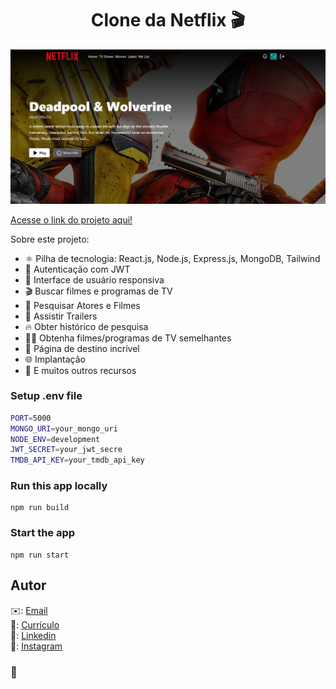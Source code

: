 <h1 align="center">Clone da Netflix 🎬</h1>

![Demo App](/frontend/public/screenshot-for-readme.png)

[Acesse o link do projeto aqui!](https://youtu.be/0Kzd4k1YuCA)

Sobre este projeto:

  -    ⚛️ Pilha de tecnologia: React.js, Node.js, Express.js, MongoDB, Tailwind
  -    🔐 Autenticação com JWT
  -    📱 Interface de usuário responsiva
  -    🎬 Buscar filmes e programas de TV
  -    🔎 Pesquisar Atores e Filmes
  -    🎥 Assistir Trailers
  -    🔥 Obter histórico de pesquisa
  -    🐱‍👤 Obtenha filmes/programas de TV semelhantes
  -    💙 Página de destino incrível
  -    🌐 Implantação
  -    🚀 E muitos outros recursos

### Setup .env file

```bash
PORT=5000
MONGO_URI=your_mongo_uri
NODE_ENV=development
JWT_SECRET=your_jwt_secre
TMDB_API_KEY=your_tmdb_api_key
```

### Run this app locally

```shell
npm run build
```

### Start the app

```shell
npm run start
```
## Autor

  ✉️: [Email](carlostech873@gmail.com)</br>
  📄: [Currículo](https://drive.google.com/file/d/1Jfn9RAqFR3YaQbL8j_lJA0z8HHlLI3Xq/view?pli=1)</br>
  💼: [Linkedin](https://www.linkedin.com/in/matheus-rodrigues-1a1899231/)</br>
  📸: [Instagram](https://www.instagram.com/math.eusrrodrigues/)

### 🚀
